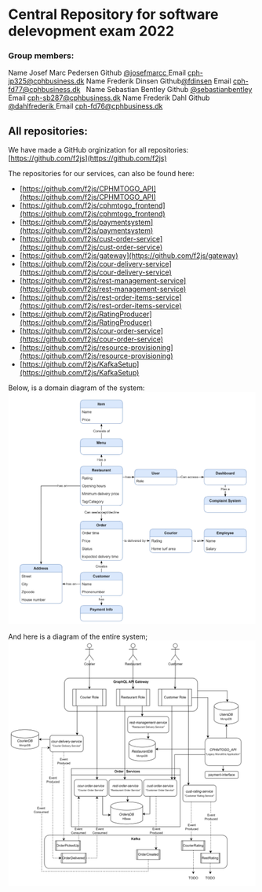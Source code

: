 # Central Repository for software delevopment exam 2022
### Group members: 

Name Josef Marc Pedersen Github [@josefmarcc ](https://github.com/josefmarcc) Email cph-jp325@cphbusiness.dk 
Name Frederik Dinsen Github[@fdinsen](https://github.com/fdinsen) Email cph-fd77@cphbusiness.dk &nbsp;
Name Sebastian Bentley Github [@sebastianbentley ](https://github.com/SebastianBentley) Email cph-sb287@cphbusiness.dk
Name Frederik Dahl Github [@dahlfrederik ](https://github.com/dahlfrederik) Email cph-fd76@cphbusiness.dk 

## All repositories:
We have made a GitHub orginization for all repositories: [https://github.com/f2js](https://github.com/f2js)


The repositories for our services, can also be found here:
- [https://github.com/f2js/CPHMTOGO_API](https://github.com/f2js/CPHMTOGO_API)
- [https://github.com/f2js/cphmtogo_frontend](https://github.com/f2js/cphmtogo_frontend)
- [https://github.com/f2js/paymentsystem](https://github.com/f2js/paymentsystem)
- [https://github.com/f2js/cust-order-service](https://github.com/f2js/cust-order-service)
- [https://github.com/f2js/gateway](https://github.com/f2js/gateway)
- [https://github.com/f2js/cour-delivery-service](https://github.com/f2js/cour-delivery-service)
- [https://github.com/f2js/rest-management-service](https://github.com/f2js/rest-management-service)
- [https://github.com/f2js/rest-order-items-service](https://github.com/f2js/rest-order-items-service)
- [https://github.com/f2js/RatingProducer](https://github.com/f2js/RatingProducer)
- [https://github.com/f2js/cour-order-service](https://github.com/f2js/cour-order-service)
- [https://github.com/f2js/resource-provisioning](https://github.com/f2js/resource-provisioning)
- [https://github.com/f2js/KafkaSetup](https://github.com/f2js/KafkaSetup)

Below, is a domain diagram of the system:
![Domain model](domain.png)

And here is a diagram of the entire system;
![System diagram](system.png)
